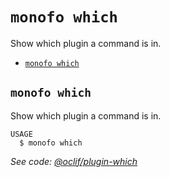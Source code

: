 `monofo which`
==============

Show which plugin a command is in.

* [`monofo which`](#monofo-which)

## `monofo which`

Show which plugin a command is in.

```
USAGE
  $ monofo which
```

_See code: [@oclif/plugin-which](https://github.com/oclif/plugin-which/blob/v2.0.5/src/commands/which.ts)_
